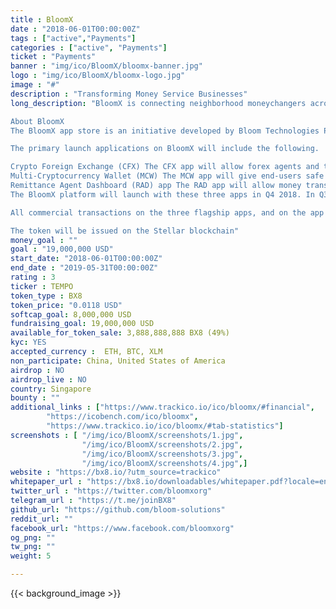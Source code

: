 ```yaml
---
title : BloomX
date : "2018-06-01T00:00:00Z"
tags : ["active","Payments"]
categories : ["active", "Payments"]
ticket : "Payments"
banner : "img/ico/BloomX/bloomx-banner.jpg"
logo : "img/ico/BloomX/bloomx-logo.jpg"
image : "#"
description : "Transforming Money Service Businesses"
long_description: "BloomX is connecting neighborhood moneychangers across Asia to the Stellar decentralized exchange, and teaching people to use cryptocurrencies safely. Our Teller app will be used by moneychangers and remittance agents to buy/sell crypto over the counter, and our Wallet app will be used by end-customers to store their crypto and access other BloomX services. The BX8 token will be used to pay for each business transaction on the network, and additionally acts as cashback for the end-customers. We've signed up three big institutional partners in the Philippines to pilot the platform as early as Q3 2018, and aim to expand to neighboring countries by 2019.B

About BloomX
The BloomX app store is an initiative developed by Bloom Technologies Pte. Ltd., a crypto-remittance pioneer with operations in Singapore, the Philippines, and Australia. The app store is intended for licensed Money Services Businesses (MSBs) around the world to create new service offerings or upgrade existing services with turn-key cryptocurrency solutions. These MSBs include money transfer operators, foreign currency exchange companies, and other non-bank financial institutions.

The primary launch applications on BloomX will include the following.

Crypto Foreign Exchange (CFX) The CFX app will allow forex agents and their individual outlets to buy and sell major cryptocurrencies over the counter. CFX will provide an easy and secure interface into the Stellar decentralized exchange as the primary source of liquidity.
Multi-Cryptocurrency Wallet (MCW) The MCW app will give end-users safe and guided access to their cryptocurrency holdings and is expected to be branded by the respective MSB. The wallet app will employ a hybrid security model, wherein each new customer will receive a custodial wallet initially. Over time, the customer will be encouraged to move their cryptocurrency funds out of the custodial wallet and into a more decentralized, non-custodial environment.
Remittance Agent Dashboard (RAD) app The RAD app will allow money transfer operators to facilitate cryptocurrency-powered remittances to and from any supported country within the BloomX network. Currently, these countries include South Korea, Singapore, Hong Kong, Australia, the Philippines, Vietnam, and Indonesia. The RAD app has been commercially available since Q1 2016 and has facilitated over $125 ,000,000 in customer transactions.
The BloomX platform will launch with these three apps in Q4 2018. In Q3 2019, the BloomX app store will be opened to third-party developers who wish to create additional apps and services for MSBs, fostering a marketplace for enhanced financial services and compliant tools.

All commercial transactions on the three flagship apps, and on the app store, will be paid for with BX8, which is a new token issued by Bloom Technologies specifically for use within the BloomX ecosystem.

The token will be issued on the Stellar blockchain"
money_goal : ""
goal : "19,000,000 USD"
start_date: "2018-06-01T00:00:00Z"
end_date : "2019-05-31T00:00:00Z"
rating : 3
ticker : TEMPO
token_type : BX8
token_price: "0.0118 USD"
softcap_goal: 8,000,000 USD
fundraising_goal: 19,000,000 USD
available_for_token_sale: 3,888,888,888 BX8 (49%)
kyc: YES 
accepted_currency :  ETH, BTC, XLM
non_participate: China, United States of America
airdrop : NO
airdrop_live : NO
country: Singapore
bounty : ""
additional_links : ["https://www.trackico.io/ico/bloomx/#financial",
        "https://icobench.com/ico/bloomx",
        "https://www.trackico.io/ico/bloomx/#tab-statistics"]
screenshots : [ "/img/ico/BloomX/screenshots/1.jpg",
                "/img/ico/BloomX/screenshots/2.jpg",
                "/img/ico/BloomX/screenshots/3.jpg",
                "/img/ico/BloomX/screenshots/4.jpg",]
website : "https://bx8.io/?utm_source=trackico"
whitepaper_url : "https://bx8.io/downloadables/whitepaper.pdf?locale=en"
twitter_url : "https://twitter.com/bloomxorg"
telegram_url : "https://t.me/joinBX8"
github_url: "https://github.com/bloom-solutions"
reddit_url: ""
facebook_url: "https://www.facebook.com/bloomxorg"
og_png: ""
tw_png: ""
weight: 5

---
```



{{< background_image >}}
